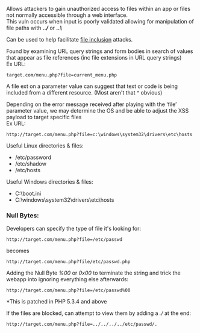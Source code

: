 

Allows attackers to gain unauthorized access to files within an app or files not normally accessible through a web interface.  
This vuln occurs when input is poorly validated allowing for manipulation of file paths with _**../**_ or _**..\\**_  
  
Can be used to help facilitate [file inclusion](9.2%20-%20File%20Inclusion.md) attacks.  


Found by examining URL query strings and form bodies in search of values that appear as file references (inc file extensions in URL query strings)  
Ex URL:  
```null
target.com/menu.php?file=current_menu.php
```

A file ext on a parameter value can suggest that text or code is being included from a different resource. (Most aren't that ^ obvious)  
  
Depending on the error message received after playing with the ‘file’ parameter value, we may determine the OS and be able to adjust the XSS payload to target specific files  
Ex URL:  
```null
http://target.com/menu.php?file=c:\windows\system32\drivers\etc\hosts
```


Useful Linux directories & files:  
- /etc/password  
- /etc/shadow  
- /etc/hosts  
  

Useful Windows directories & files:  
- C\:\\boot.ini  
- C\:\\windows\\system32\\drivers\\etc\\hosts  
  
  
### Null Bytes:
Developers can specify the type of file it's looking for:  
```null
http://target.com/menu.php?file=/etc/passwd
```

becomes
```null
http://target.com/menu.php?file/etc/passwd.php
```

  
Adding the Null Byte _%00_ or _0x00_ to terminate the string and trick the webapp into ignoring everything else afterwards:  
```null
http://target.com/menu.php?file=/etc/passwd%00
```


*This is patched in PHP 5.3.4 and above  
  
If the files are blocked, can attempt to view them by adding a _./_ at the end:  
```null
http://target.com/menu.php?file=../../../../etc/passwd/.
```